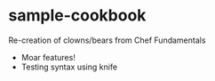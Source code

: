 # sample-cookbook

Re-creation of clowns/bears from Chef Fundamentals
 - Moar features!
 - Testing syntax using knife
